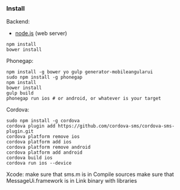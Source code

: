 ### Install

Backend:

- [node.js](https://nodejs.org/) (web server)
```shell
npm install
bower install
```


Phonegap:

```shell
npm install -g bower yo gulp generator-mobileangularui
sudo npm install -g phonegap
npm install
bower install
gulp build
phonegap run ios # or android, or whatever is your target
```


Cordova:

```shell
sudo npm install -g cordova
cordova plugin add https://github.com/cordova-sms/cordova-sms-plugin.git
cordova platform remove ios
cordova platform add ios
cordova platform remove android
cordova platform add android
cordova build ios
cordova run ios --device
```


Xcode:
make sure that sms.m is in Compile sources
make sure that MessageUi.framework is in Link binary with libraries
